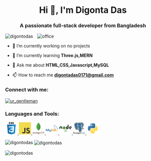 <h1 align="center">Hi 👋, I'm Digonta Das</h1>
<h3 align="center">A passionate full-stack developer from Bangladesh</h3>
<img align="right" alt="office" width="400" src="https://25.media.tumblr.com/tumblr_m09plvItq51rqfhi2o1_400.gif" >
<p align="left"> <img src="https://komarev.com/ghpvc/?username=digontodas&label=Profile%20views&color=0e75b6&style=flat" alt="digontodas" /> </p>

- 🔭 I’m currently working on no projects

- 🌱 I’m currently learning **Three.js,MERN**

- 💬 Ask me about **HTML,CSS,Javascript,MySQL**

- 📫 How to reach me **digontadas0171@gmail.com**

<h3 align="left">Connect with me:</h3>
<p align="left">
<a href="https://www.leetcode.com/ur_gentleman" target="blank"><img align="center" src="https://raw.githubusercontent.com/rahuldkjain/github-profile-readme-generator/master/src/images/icons/Social/leet-code.svg" alt="ur_gentleman" height="30" width="40" /></a>
</p>

<h3 align="left">Languages and Tools:</h3>
<p align="left"> <a href="https://www.w3schools.com/css/" target="_blank" rel="noreferrer"> <img src="https://raw.githubusercontent.com/devicons/devicon/master/icons/css3/css3-original-wordmark.svg" alt="css3" width="40" height="40"/> </a> <a href="https://www.figma.com/" src="https://raw.githubusercontent.com/devicons/devicon/master/icons/html5/html5-original-wordmark.svg" alt="html5" width="40" height="40"/> </a> <a href="https://developer.mozilla.org/en-US/docs/Web/JavaScript" target="_blank" rel="noreferrer"> <img src="https://raw.githubusercontent.com/devicons/devicon/master/icons/javascript/javascript-original.svg" alt="javascript" width="40" height="40"/> </a> <a href="https://www.mongodb.com/" target="_blank" rel="noreferrer"> <img src="https://raw.githubusercontent.com/devicons/devicon/master/icons/mongodb/mongodb-original-wordmark.svg" alt="mongodb" width="40" height="40"/> </a> <a href="https://www.mysql.com/" target="_blank" rel="noreferrer"> <img src="https://raw.githubusercontent.com/devicons/devicon/master/icons/mysql/mysql-original-wordmark.svg" alt="mysql" width="40" height="40"/> </a> <a href="https://nodejs.org" target="_blank" rel="noreferrer"> <img src="https://raw.githubusercontent.com/devicons/devicon/master/icons/nodejs/nodejs-original-wordmark.svg" alt="nodejs" width="40" height="40"/> </a> <a href="https://www.postgresql.org" target="_blank" rel="noreferrer"> <img src="https://raw.githubusercontent.com/devicons/devicon/master/icons/postgresql/postgresql-original-wordmark.svg" alt="postgresql" width="40" height="40"/> </a> <a href="https://www.python.org" target="_blank" rel="noreferrer"> <img src="https://raw.githubusercontent.com/devicons/devicon/master/icons/python/python-original.svg" alt="python" width="40" height="40"/> </a> </p>

<p><img align="left" src="https://github-readme-stats.vercel.app/api/top-langs?username=digontodas&show_icons=true&locale=en&layout=compact" alt="digontodas" /></p>

<p>&nbsp;<img align="center" src="https://github-readme-stats.vercel.app/api?username=digontodas&show_icons=true&locale=en" alt="digontodas" /></p>

<p><img align="center" src="https://github-readme-streak-stats.herokuapp.com/?user=digontodas&" alt="digontodas" /></p>
